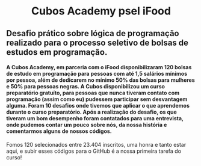 <h1 align="center">Cubos Academy psel iFood</h1>
<h2> Desafio prático sobre lógica de programação realizado para o processo seletivo de bolsas de estudos em programação.</h2>

<body><h4>  A <b>Cubos Academy</b>, em parceria com o <b>iFood</b> disponibilizaram 120 bolsas de estudo em programação para pessoas com até 1,5 salários mínimos por pessoa, 
além de dedicarem no mínimo 50% das bolsas para mulheres e 50% para pessoas negras.
A Cubos disponibilizou um curso preparatório gratuíto, para pessoas que nunca tiveram contato com programação (assim como eu) pudessem participar sem desvantagem alguma.
Foram 10 desafios onde tivemos que aplicar o que aprendemos durante o curso preparatório. Após a realização do desafio, os que tiveram um bom desempenho foram contatados 
para uma entrevista, onde pudemos contar um pouco sobre nós, da nossa história e comentarmos alguns de nossos códigos.</body></h4>

Fomos 120 selecionados entre 23.404 inscritos, uma honra e tanto estar aqui, e subir esses códigos para o GitHub é a nossa primeira tarefa do curso!



  
